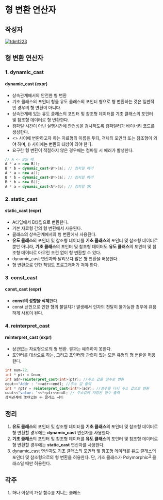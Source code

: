 # **형 변환 연산자**

## 작성자
[![tdm1223](https://avatars1.githubusercontent.com/u/21440957?s=100&v=4)](https://github.com/tdm1223)

## 형 변환 연산자
### 1. dynamic_cast
#### dynamic_cast <T>(expr)
- 상속관계에서의 안전한 형 변환
- 기초 클래스의 포인터 형을 유도 클래스의 포인터 형으로 형 변환하는 것은 일반적인 경우의 형 변환이 아니다.
-  상속관계에 있는 유도 클래스의 포인터 및 참조형 데이터를 기초 클래스의 포인터 및 참조형 데이터로 형 변환한다.
- 컴파일 시간이 아닌 실행시간에 안전성을 검사하도록 컴파일러가 바이너리 코드를 생성한다.
- <> 사이에 변환하고자 하는 자료형의 이름을 두되, 객체의 포인터 또는 참조형이 와야 하며, () 사이에는 변환의 대상이 와야 한다.
- 요구한 형 변환이 적절하지 않은 경우에는 컴파일 시 에러가 발생한다.

```cpp
// A <- B일 때
A * a = new B();
B * b = dynamic_cast<B*>(a); // 컴파일 에러
A * a = new a();
B * b = dynamic_cast<B*>(a); // 컴파일 에러
B * b = new B();
A * a = dynamic_cast<A*>(b); // 컴파일 OK
```

### 2. static_cast
#### static_cast <T>(expr)
- A타입에서 B타입으로 변환한다.
- 기본 자료형 간의 형 변환에서 사용된다.
- 클래스의 상속관계에서의 형 변환에서 사용된다.
- **유도 클래스**의 포인터 및 참조형 데이터를 **기초 클래스**의 포인터 및 참조형 데이터로 뿐만 아니라, **기초 클래스**의 포인터 및 참조형 데이터도 **유도 클래스**의 포인터 및 참조형 데이터로 아무런 조건 없이 형 변환할 수 있다.
- dynamic_cast 연산자와 달리보다 많은 형 변환을 허용한다.
- 형 변환으로 인한 책임도 프로그래머가 져야 한다.

### 3. const_cast
#### const_cast <T>(expr)
- **const의 성향을 삭제**한다.
- const 선언으로 인한 형의 불일치가 발생해서 인자의 전달이 불가능한 경우에 유용하게 사용이 된다.

### 4. reinterpret_cast
#### reinterpret_cast <T>(expr)
- 상관없는 자료형으로의 형 변환. 결과는 예측하지 못한다.
- 포인터를 대상으로 하는, 그리고 포인터와 관련이 있는 모든 유형의 형 변환을 허용한다.

```cpp
int num=72;
int * ptr = &num;
int adr=reinterpret_cast<int>(ptr); //주소 값을 정수로 변환
cout<<"Addr : "<<adr<<endl; //주소 값 출력
int * rptr = reinterpret_cast<int*>(adr); //정수를 다시 주소 값으로 변환
cout<<"value: "<<*rptr<<endl; // 주소값에 저장된 정수 출력
상속관계에 놓여있는 두 클래스 사이
``` 

## 정리
1) **유도 클래스**의 포인터 및 참조형 데이터를 **기초 클래스**의 포인터 및 참조형 데이터로 형 변환할 경우에는 **dynamic_cast** 연산자를 사용한다.
2) **기초 클래스**의 포인터 및 참조형 데이터를 **유도 클래스**의 포인터 및 참조형 데이터로 형 변환할 경우에는 **static_cast** 연산자를 사용한다.
3) dynamic_cast 연산자도 기초 클래스의 포인터 및 참조형 데이터를 유도 클래스의 포인터 및 참조형으로의 형 변환을 허용한다.
단, 기초 클래스가 Polymorphic<sup>[1)](#ref1)</sup> 클래스일 때만 허용한다.

## 각주
<a id="ref1">

1) 하나 이상의 가상 함수를 지니는 클래스

</a>
